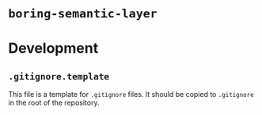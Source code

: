 # `boring-semantic-layer`


# Development
## `.gitignore.template`
This file is a template for `.gitignore` files. It should be copied to `.gitignore` in the root of the repository.
